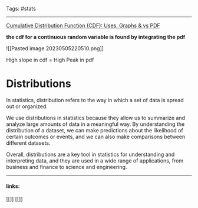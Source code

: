 
Tags: #stats 

------------------------------------------

[Cumulative Distribution Function (CDF): Uses, Graphs & vs PDF](https://statisticsbyjim.com/probability/cumulative-distribution-function-cdf/)

**the cdf for a continuous random variable is found by integrating the pdf**

![[Pasted image 20230505220510.png]]

High slope in cdf = High Peak in pdf

# Distributions

In statistics, distribution refers to the way in which a set of data is spread out or organized. 

We use distributions in statistics because they allow us to summarize and analyze large amounts of data in a meaningful way. By understanding the distribution of a dataset, we can make predictions about the likelihood of certain outcomes or events, and we can also make comparisons between different datasets.

Overall, distributions are a key tool in statistics for understanding and interpreting data, and they are used in a wide range of applications, from business and finance to science and engineering.




---------------------
#### links:
[[]]
[[]]